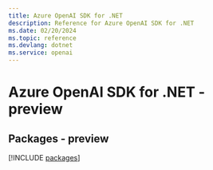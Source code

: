 ```yaml
---
title: Azure OpenAI SDK for .NET
description: Reference for Azure OpenAI SDK for .NET
ms.date: 02/20/2024
ms.topic: reference
ms.devlang: dotnet
ms.service: openai
---
```

# Azure OpenAI SDK for .NET - preview
## Packages - preview
[!INCLUDE [packages](openai-index.md)]